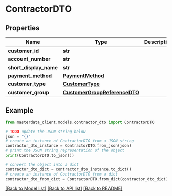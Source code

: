 # ContractorDTO


## Properties

Name | Type | Description | Notes
------------ | ------------- | ------------- | -------------
**customer_id** | **str** |  | [optional] 
**account_number** | **str** |  | [optional] 
**short_display_name** | **str** |  | [optional] 
**payment_method** | [**PaymentMethod**](PaymentMethod.md) |  | [optional] 
**customer_type** | [**CustomerType**](CustomerType.md) |  | [optional] 
**customer_group** | [**CustomerGroupReferenceDTO**](CustomerGroupReferenceDTO.md) |  | [optional] 

## Example

```python
from masterdata_client.models.contractor_dto import ContractorDTO

# TODO update the JSON string below
json = "{}"
# create an instance of ContractorDTO from a JSON string
contractor_dto_instance = ContractorDTO.from_json(json)
# print the JSON string representation of the object
print(ContractorDTO.to_json())

# convert the object into a dict
contractor_dto_dict = contractor_dto_instance.to_dict()
# create an instance of ContractorDTO from a dict
contractor_dto_from_dict = ContractorDTO.from_dict(contractor_dto_dict)
```
[[Back to Model list]](../README.md#documentation-for-models) [[Back to API list]](../README.md#documentation-for-api-endpoints) [[Back to README]](../README.md)


